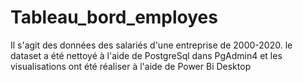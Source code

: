 # Tableau_bord_employes
Il s'agit des données des salariés d'une entreprise de 2000-2020. le dataset a été nettoyé à l'aide de PostgreSql dans PgAdmin4 et les visualisations ont été réaliser à l'aide de Power Bi Desktop
